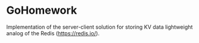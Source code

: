 # GoHomework
Implementation of the server-client solution for storing KV data
lightweight analog of the Redis (https://redis.io/).

